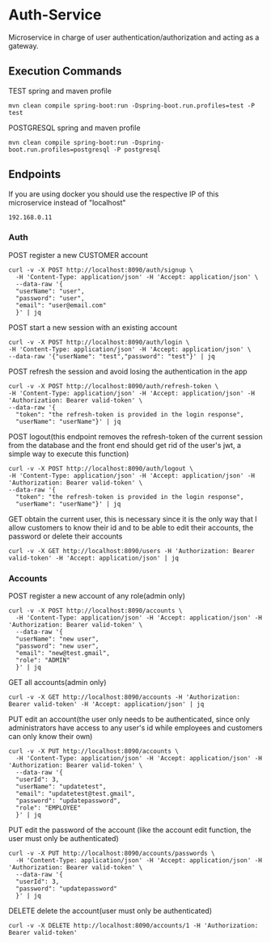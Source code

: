 # Auth-Service

Microservice in charge of user authentication/authorization and acting as a gateway.

## Execution Commands

TEST spring and maven profile

    mvn clean compile spring-boot:run -Dspring-boot.run.profiles=test -P test

POSTGRESQL spring and maven profile

    mvn clean compile spring-boot:run -Dspring-boot.run.profiles=postgresql -P postgresql

## Endpoints

If you are using docker you should use the respective IP of this microservice instead of "localhost"

    192.168.0.11

### Auth

POST register a new CUSTOMER account

    curl -v -X POST http://localhost:8090/auth/signup \
      -H 'Content-Type: application/json' -H 'Accept: application/json' \
      --data-raw '{
      "userName": "user",
      "password": "user",
      "email": "user@email.com"
      }' | jq

POST start a new session with an existing account

    curl -v -X POST http://localhost:8090/auth/login \
    -H 'Content-Type: application/json' -H 'Accept: application/json' \
    --data-raw '{"userName": "test","password": "test"}' | jq

POST refresh the session and avoid losing the authentication in the app

    curl -v -X POST http://localhost:8090/auth/refresh-token \
    -H 'Content-Type: application/json' -H 'Accept: application/json' -H 'Authorization: Bearer valid-token' \
    --data-raw '{
      "token": "the refresh-token is provided in the login response",
      "userName": "userName"}' | jq

POST logout(this endpoint removes the refresh-token of the current session from the database and the front end should get rid of the user's jwt, a simple way to execute this function)

    curl -v -X POST http://localhost:8090/auth/logout \
    -H 'Content-Type: application/json' -H 'Accept: application/json' -H 'Authorization: Bearer valid-token' \
    --data-raw '{
      "token": "the refresh-token is provided in the login response",
      "userName": "userName"}' | jq

GET obtain the current user, this is necessary since it is the only way that I allow customers to know their id and to be able to edit their accounts, the password or delete their accounts

    curl -v -X GET http://localhost:8090/users -H 'Authorization: Bearer valid-token' -H 'Accept: application/json' | jq

### Accounts

POST register a new account of any role(admin only)

    curl -v -X POST http://localhost:8090/accounts \
      -H 'Content-Type: application/json' -H 'Accept: application/json' -H 'Authorization: Bearer valid-token' \
      --data-raw '{
      "userName": "new user",
      "password": "new user",
      "email": "new@test.gmail",
      "role": "ADMIN"
      }' | jq

GET all accounts(admin only)

    curl -v -X GET http://localhost:8090/accounts -H 'Authorization: Bearer valid-token' -H 'Accept: application/json' | jq

PUT edit an account(the user only needs to be authenticated, since only administrators have access to any user's id while employees and customers can only know their own)

    curl -v -X PUT http://localhost:8090/accounts \
      -H 'Content-Type: application/json' -H 'Accept: application/json' -H 'Authorization: Bearer valid-token' \
      --data-raw '{
      "userId": 3,
      "userName": "updatetest",
      "email": "updatetest@test.gmail",
      "password": "updatepassword",
      "role": "EMPLOYEE"
      }' | jq

PUT edit the password of the account (like the account edit function, the user must only be authenticated)

    curl -v -X PUT http://localhost:8090/accounts/passwords \
      -H 'Content-Type: application/json' -H 'Accept: application/json' -H 'Authorization: Bearer valid-token' \
      --data-raw '{
      "userId": 3,
      "password": "updatepassword"
      }' | jq

DELETE delete the account(user must only be authenticated)

    curl -v -X DELETE http://localhost:8090/accounts/1 -H 'Authorization: Bearer valid-token'
